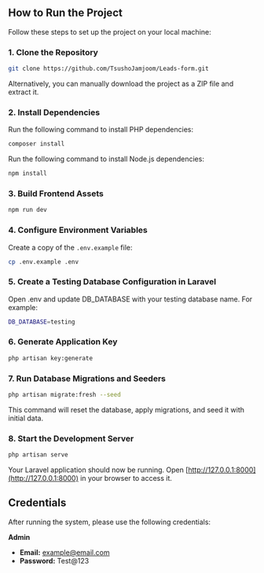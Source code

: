 ## How to Run the Project

Follow these steps to set up the project on your local machine:

### 1. Clone the Repository
```bash
git clone https://github.com/TsushoJamjoom/Leads-form.git
```
Alternatively, you can manually download the project as a ZIP file and extract it.

### 2. Install Dependencies
Run the following command to install PHP dependencies:
```bash
composer install
```

Run the following command to install Node.js dependencies:
```bash
npm install
```

### 3. Build Frontend Assets
```bash
npm run dev
```

### 4. Configure Environment Variables
Create a copy of the `.env.example` file:
```bash
cp .env.example .env
```

### 5. Create a Testing Database Configuration in Laravel

Open .env and update DB_DATABASE with your testing database name. For example:
```bash
DB_DATABASE=testing
```

### 6. Generate Application Key
```bash
php artisan key:generate
```

### 7. Run Database Migrations and Seeders
```bash
php artisan migrate:fresh --seed
```
This command will reset the database, apply migrations, and seed it with initial data.

### 8. Start the Development Server
```bash
php artisan serve
```

Your Laravel application should now be running. Open [http://127.0.0.1:8000](http://127.0.0.1:8000) in your browser to access it.

## Credentials
After running the system, please use the following credentials:

**Admin**
- **Email:** example@email.com  
- **Password:** Test@123

